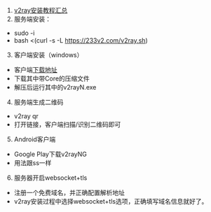 1. [v2ray安装教程汇总](https://233blog.com/)
2. 服务端安装：
- sudo -i
- bash <(curl -s -L https://233v2.com/v2ray.sh)

3. 客户端安装（windows）
- 客户端[下载地址](https://github.com/2dust/v2rayN/releases/latest)
- 下载其中带Core的压缩文件
- 解压后运行其中的v2rayN.exe

4. 服务端生成二维码
- v2ray qr
- 打开链接，客户端扫描/识别二维码即可

5. Android客户端
- Google Play下载v2rayNG
- 用法跟ss一样

6. 服务器开启websocket+tls
- 注册一个免费域名，并正确配置解析地址
- v2ray安装过程中选择websocket+tls选项，正确填写域名信息就好了。
